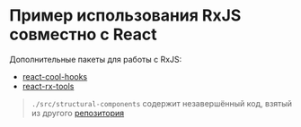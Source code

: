 # Пример использования RxJS совместно с React

Дополнительные пакеты для работы с RxJS:

- [react-cool-hooks](https://github.com/alex-skakun/react-cool-hooks)
- [react-rx-tools](https://github.com/alex-skakun/react-rx-tools)

> `./src/structural-components` содержит незавершённый код, взятый из другого [репозитория](https://github.com/alex-skakun/react-structural-components)
